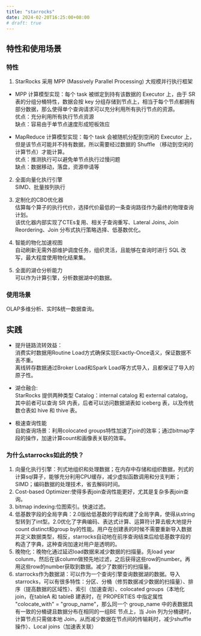 ```yaml
---
title: "starrocks"
date: 2024-02-20T16:25:00+08:00
# draft: true
---
```


## 特性和使用场景
### 特性
1. StarRocks 采用 MPP (Massively Parallel Processing) 大规模并行执行框架  
- MPP 计算模型实现：每个 task 被绑定到持有该数据的 Executor 上，由于 SR 表的分组分桶特性，数据会按 key 分组存储到节点上，相当于每个节点都拥有部分数据，那么使得单个查询请求可以充分利用所有执行节点的资源。  
优点：充分利用所有执行节点资源  
缺点：容易由于单节点速度形成短板效应

- MapReduce 计算模型实现：每个 task 会被随机分配到空闲的 Executor 上，但是该节点可能并不持有数据，所以需要经过数据的 Shuffle （移动到空闲的计算节点）才能计算。    
优点：推测执行可以避免单节点执行过慢问题  
缺点：数据移动，落盘，资源申请等

2. 全面向量化执行引擎  
SIMD、批量按列执行

3. 定制化的CBO优化器  
估算每个算子的执行代价，选择代价最低的一条查询路径作为最终的物理查询计划。  
该优化器内部实现了CTEs复用、相关子查询重写、Lateral Joins, Join Reordering、Join 分布式执行策略选择、低基数优化。

4. 智能的物化加速视图  
自动刷新无需外部维护调度任务，组织灵活，且能够在查询时进行 SQL 改写，最大程度使用物化结果集。

5. 全面的湖仓分析能力  
可以作为计算引擎，分析数据湖中的数据。

### 使用场景
OLAP多维分析、实时&统一数据查询。

## 实践
- 提升链路流转效益：  
消费实时数据用Routine Load方式确保实现Exactly-Once语义，保证数据不丢不重。  
离线转存数据通过Broker Load和Spark Load等方式导入，且都保证了导入的原子性。

- 湖仓融合:  
StarRocks 提供两种类型 Catalog：internal catalog 和 external catalog，其中前者可以查询 SR 内表，后者可以访问数据湖表如 iceberg 表，以及传统数仓表如 hive 和 thive 表。  

- 极速查询性能  
自助查询场景：利用colocated groups特性加速了join的效率；通过bitmap字段的操作，加速计算count和画像表关联的效率。

### 为什么starrocks如此的快？   
1. 向量化执行引擎：列式地组织和处理数据；在内存中存储和组织数据，列式的计算sql算子，能够充分利用CPU缓存，减少虚拟函数调用和分支判断；SIMD；编码数据的处理技术，省去解码时间。  
2. Cost-based Optimizer:使得多表join查询性能更好，尤其是复杂多表join查询。  
3. bitmap indexing:位图索引。快速过滤。  
4. 低基数字段的全局字典：2.0版给低基数的字段构建了全局字典，使得从string型转到了int型。2.0优化了字典编码、表达式计算、运算符计算去极大地提升count distinct和group by的性能。用户在创建表的时候不需要重新导入数据并定义数据类型，相反，starrocks自动地在前序查询结束后给低基数字段的构造了字典，这种查询加速对用户是透明的。  
5. 晚物化：晚物化通过延迟load数据来减少数据的扫描量。先load year colunm，然后在该column做预先地过滤，之后获得这些row的number。再用这些row的number获取到数据。减少了数据行的扫描量。  
6. starrocks作为数据湖：可以作为一个查询引擎查询数据湖的数据。导入starrocks，可以有很多特性：分区、分桶（修剪数据减少数据的扫描量）、排序（提高数据的区域性）、索引（加速查询）、colocated groups（本地化join，在tableA 和 tableB 建表时，在 PROPERTIES 中指定属性 "colocate_with" = "group_name"，那么同一个 group_name 中的表数据具有一致的分桶键且数据分布在相同的一组BE 节点上，当 Join 列为分桶键时，计算节点只需做本地 Join，从而减少数据在节点间的传输耗时，减少shuffle操作）、Local joins（加速表关联）
